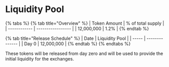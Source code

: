 # Liquidity Pool

{% tabs %}
{% tab title="Overview" %}
| Token Amount | % of total supply |
| ------------ | ----------------- |
| 12,000,000   | 1.2%              |
{% endtab %}

{% tab title="Release Schedule" %}
| Date  | Liquidity Pool |
| ----- | -------------- |
| Day 0 | 12,000,000     |
{% endtab %}
{% endtabs %}

These tokens will be released from day zero and will be used to provide the initial liquidity for the exchanges.
